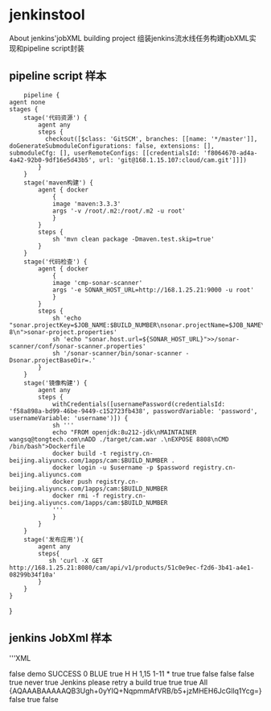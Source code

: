 jenkinstool
===========
About jenkins'jobXML building project
组装jenkins流水线任务构建jobXML实现和pipeline script封装
## pipeline script 样本

        pipeline {
    agent none
    stages {
        stage('代码资源') {
            agent any
            steps {
              checkout([$class: 'GitSCM', branches: [[name: '*/master']], doGenerateSubmoduleConfigurations: false, extensions: [], submoduleCfg: [], userRemoteConfigs: [[credentialsId: 'f8064670-ad4a-4a42-92b0-9df16e5d43b5', url: 'git@168.1.15.107:cloud/cam.git']]])
            }
        }
        stage('maven构建') {
            agent { docker 
                {
                image 'maven:3.3.3'
                args '-v /root/.m2:/root/.m2 -u root'
                }
            }
            steps {
                sh 'mvn clean package -Dmaven.test.skip=true'
            }
        }
        stage('代码检查') {
            agent { docker 
                {
                image 'cmp-sonar-scanner'
                args '-e SONAR_HOST_URL=http://168.1.25.21:9000 -u root'
                }
            }
            steps {
                sh 'echo "sonar.projectKey=$JOB_NAME:$BUILD_NUMBER\nsonar.projectName=$JOB_NAME\nsonar.projectVersion=$BUILD_NUMBER\nsonar.sources=.\nsonar.exclusions=**/test/**,**/target/**\nsonar.java.binaries=target/classes\nsonar.language=java\nsonar.sourceEncoding=UTF-8\n">sonar-project.properties'
                sh 'echo "sonar.host.url=${SONAR_HOST_URL}">>/sonar-scanner/conf/sonar-scanner.properties'
                sh '/sonar-scanner/bin/sonar-scanner -Dsonar.projectBaseDir=.'
            }
        }
        stage('镜像构建') {
            agent any
            steps {
                withCredentials([usernamePassword(credentialsId: 'f58a898a-bd99-46be-9449-c152723fb438', passwordVariable: 'password', usernameVariable: 'username')]) {
                sh '''
                echo "FROM openjdk:8u212-jdk\nMAINTAINER wangsq@tongtech.com\nADD ./target/cam.war .\nEXPOSE 8808\nCMD /bin/bash">Dockerfile
                docker build -t registry.cn-beijing.aliyuncs.com/1apps/cam:$BUILD_NUMBER .
                docker login -u $username -p $password registry.cn-beijing.aliyuncs.com
                docker push registry.cn-beijing.aliyuncs.com/1apps/cam:$BUILD_NUMBER
                docker rmi -f registry.cn-beijing.aliyuncs.com/1apps/cam:$BUILD_NUMBER
                '''
                }
            }
        }
        stage('发布应用'){
            agent any
            steps{
               sh 'curl -X GET http://168.1.25.21:8080/cam/api/v1/products/51c0e9ec-f2d6-3b41-a4e1-08299b34f10a'
            }
        }
    }
}
## jenkins JobXml 样本
'''XML
<?xml version='1.1' encoding='UTF-8'?>
<flow-definition plugin="workflow-job@2.35">
  <actions/>
  <description></description>
  <keepDependencies>false</keepDependencies>
  <properties>
    <org.jenkinsci.plugins.workflow.job.properties.PipelineTriggersJobProperty>
      <triggers>
        <!-- 构建其他项目后触发 -->
        <jenkins.triggers.ReverseBuildTrigger>
          <spec></spec>
          <upstreamProjects>demo</upstreamProjects>
          <threshold>
            <name>SUCCESS</name>
            <ordinal>0</ordinal>
            <color>BLUE</color>
            <completeBuild>true</completeBuild>
          </threshold>
        </jenkins.triggers.ReverseBuildTrigger>
        <!-- 定时触发 -->
        <hudson.triggers.TimerTrigger>
          <spec>H H 1,15 1-11 *</spec>
        </hudson.triggers.TimerTrigger>
        <!-- gitHub提交触发 -->
        <com.cloudbees.jenkins.GitHubPushTrigger plugin="github@1.29.5">
          <spec></spec>
        </com.cloudbees.jenkins.GitHubPushTrigger>
          <!-- gitLab提交触发 -->
        <com.dabsquared.gitlabjenkins.GitLabPushTrigger plugin="gitlab-plugin@1.5.13">
          <spec></spec>
          <triggerOnPush>true</triggerOnPush>
          <triggerOnMergeRequest>true</triggerOnMergeRequest>
          <triggerOnPipelineEvent>false</triggerOnPipelineEvent>
          <triggerOnAcceptedMergeRequest>false</triggerOnAcceptedMergeRequest>
          <triggerOnClosedMergeRequest>false</triggerOnClosedMergeRequest>
          <triggerOnApprovedMergeRequest>true</triggerOnApprovedMergeRequest>
          <triggerOpenMergeRequestOnPush>never</triggerOpenMergeRequestOnPush>
          <triggerOnNoteRequest>true</triggerOnNoteRequest>
          <noteRegex>Jenkins please retry a build</noteRegex>
          <ciSkip>true</ciSkip>
          <skipWorkInProgressMergeRequest>true</skipWorkInProgressMergeRequest>
          <setBuildDescription>true</setBuildDescription>
          <branchFilterType>All</branchFilterType>
          <includeBranchesSpec></includeBranchesSpec>
          <excludeBranchesSpec></excludeBranchesSpec>
          <sourceBranchRegex></sourceBranchRegex>
          <targetBranchRegex></targetBranchRegex>
          <secretToken>{AQAAABAAAAAQB3Ugh+0yYIQ+NqpmmAfVRB/b5+jzMHEH6JcGllq1Ycg=}</secretToken>
          <pendingBuildName></pendingBuildName>
          <cancelPendingBuildsOnUpdate>false</cancelPendingBuildsOnUpdate>
        </com.dabsquared.gitlabjenkins.GitLabPushTrigger>
      </triggers>
    </org.jenkinsci.plugins.workflow.job.properties.PipelineTriggersJobProperty>
  </properties>
  <definition class="org.jenkinsci.plugins.workflow.cps.CpsFlowDefinition" plugin="workflow-cps@2.74">
    <script></script>
    <sandbox>true</sandbox>
  </definition>
  <triggers/>
  <disabled>false</disabled>
</flow-definition>
